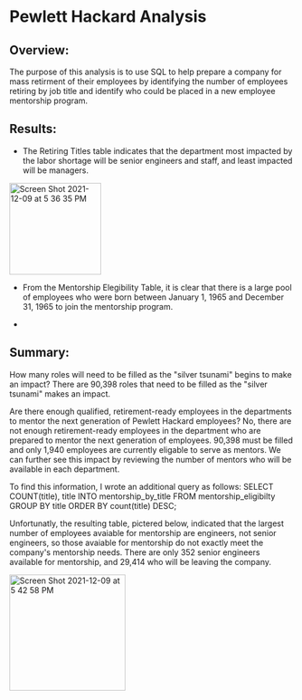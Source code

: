 # Pewlett Hackard Analysis

## Overview:

The purpose of this analysis is to use SQL to help prepare a company for mass retirment of their employees by identifying the number of employees retiring by job title and identify who could be placed in a new employee mentorship program.

## Results:

* The Retiring Titles table indicates that the department most impacted by the labor shortage will be senior engineers and staff, and least impacted will be managers.

<img width="162" alt="Screen Shot 2021-12-09 at 5 36 35 PM" src="https://user-images.githubusercontent.com/92963227/145492481-7eb617b7-17a8-40e1-b5b7-00038bc8c1fb.png">


* From the Mentorship Elegibility Table, it is clear that there is a large pool of employees who were born between January 1, 1965 and December 31, 1965 to join the mentorship program.

* 

## Summary:
How many roles will need to be filled as the "silver tsunami" begins to make an impact?
There are 90,398 roles that need to be filled as the "silver tsunami" makes an impact. 

Are there enough qualified, retirement-ready employees in the departments to mentor the next generation of Pewlett Hackard employees?
No, there are not enough retirement-ready employees in the department who are prepared to mentor the next generation of employees. 90,398 must be filled and only 1,940 employees are currently eligable to serve as mentors. We can further see this impact by reviewing the number of mentors who will be available in each department. 

To find this information, I wrote an additional query as follows:
SELECT COUNT(title), title
INTO mentorship_by_title
FROM mentorship_eligibilty
GROUP BY title
ORDER BY count(title) DESC;

Unfortunatly, the resulting table, pictered below, indicated that the largest number of employees avaiable for mentorship are engineers, not senior engineers, so those avaiable for mentorship do not exactly meet the company's mentorship needs. There are only 352 senior engineers available for mentorship, and 29,414 who will be leaving the company.

<img width="205" alt="Screen Shot 2021-12-09 at 5 42 58 PM" src="https://user-images.githubusercontent.com/92963227/145493080-943eb76c-c858-48dd-9252-158086fa1247.png">

